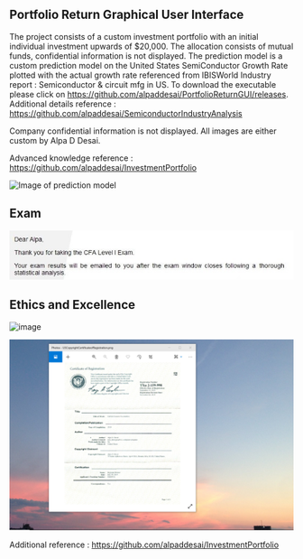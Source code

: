 ## Portfolio Return Graphical User Interface

The project consists of a custom investment portfolio with an initial individual investment upwards of $20,000. The allocation consists of mutual funds, confidential information is not displayed. The prediction  model is a custom prediction model on the United States SemiConductor Growth Rate plotted with the actual growth rate referenced from IBISWorld Industry report : Semiconductor & circuit  mfg in US. To download the executable please click on https://github.com/alpaddesai/PortfolioReturnGUI/releases. Additional details reference : https://github.com/alpaddesai/SemiconductorIndustryAnalysis

Company confidential information is not displayed. All images are either custom by Alpa D Desai. 

Advanced knowledge reference : https://github.com/alpaddesai/InvestmentPortfolio

![Image of prediction model](PortfolioReturnGraphicalUserInterfaceImage.jpg) 

## Exam
![image](CFAExam.jpg)

## Ethics and Excellence 
![image](EthicsandExcellence.png)

![image](USCopyrightCertificate.png)

Additional reference : https://github.com/alpaddesai/InvestmentPortfolio
